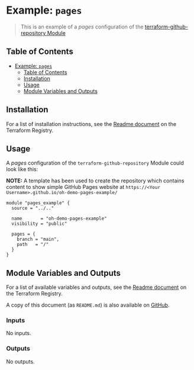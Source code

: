 # Example: `pages`

> This is an example of a _pages_ configuration of the [terraform-github-repository Module](https://registry.terraform.io/modules/operatehappy/repository/github)

## Table of Contents

- [Example: `pages`](#example-pages)
  - [Table of Contents](#table-of-contents)
  - [Installation](#installation)
  - [Usage](#usage)
  - [Module Variables and Outputs](#module-variables-and-outputs)

## Installation

For a list of installation instructions, see the [Readme document](https://registry.terraform.io/modules/operatehappy/repository/github) on the Terraform Registry.

## Usage

A _pages_ configuration of the `terraform-github-repository` Module could look like this:

**NOTE:** A template has been used to create the repository which contains content to show simple GitHub Pages website at `https://<Your Username>.github.io/oh-demo-pages-example/`

```hcl
module "pages_example" {
  source = "../.."

  name       = "oh-demo-pages-example"
  visibility = "public"

  pages = {
    branch = "main",
    path   = "/"
  }
}
```

## Module Variables and Outputs

For a list of available variables and outputs, see the [Readme document](https://registry.terraform.io/modules/operatehappy/repository/github) on the Terraform Registry.

A copy of this document (as `README.md`) is also available on [GitHub](https://github.com/operatehappy/terraform-github-repository/blob/main/README.md#readme).

<!-- BEGIN_TF_DOCS -->
### Inputs

No inputs.

### Outputs

No outputs.
<!-- END_TF_DOCS -->
